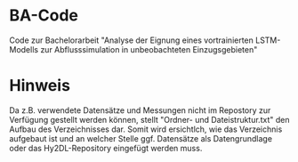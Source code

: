# BA-Code
Code zur Bachelorarbeit "Analyse der Eignung eines vortrainierten LSTM-Modells zur Abflusssimulation in unbeobachteten Einzugsgebieten"

# Hinweis
Da z.B. verwendete Datensätze und Messungen nicht im Repostory zur Verfügung gestellt werden können, stellt "Ordner- und Dateistruktur.txt" den Aufbau des Verzeichnisses dar. 
Somit wird ersichtlch, wie das Verzeichnis aufgebaut ist und an welcher Stelle ggf. Datensätze als Datengrundlage oder das Hy2DL-Repository eingefügt werden muss.
